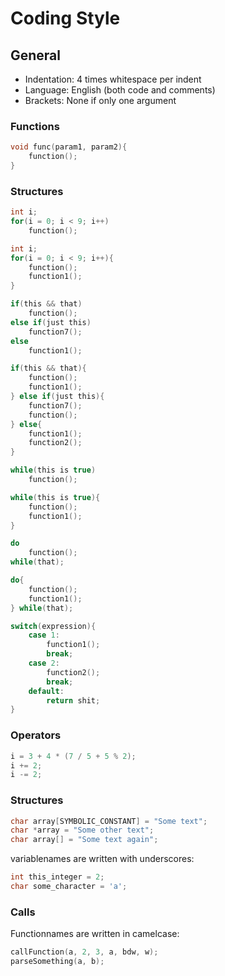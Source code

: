 # Coding Style

## General
* Indentation: 4 times whitespace per indent
* Language: English (both code and comments)
* Brackets: None if only one argument

### Functions
```c
void func(param1, param2){
    function();
}
```

### Structures 

```c
int i;
for(i = 0; i < 9; i++)
    function();
```

```c
int i;
for(i = 0; i < 9; i++){
    function();
    function1();
}
```

```c
if(this && that)
    function();
else if(just this)
    function7();
else
    function1();
```

```c
if(this && that){
    function();
    function1();
} else if(just this){
    function7();
    function();
} else{
    function1();
    function2();
}
```


```c
while(this is true)
    function();
```

```c
while(this is true){
    function();
    function1();
}
```

```c
do
    function();
while(that);
```

```c
do{
    function();
    function1();
} while(that);
```

```c
switch(expression){
    case 1:
        function1();    
        break;
    case 2:
        function2();    
        break;
    default:
        return shit;
}
```

### Operators  
```c
i = 3 + 4 * (7 / 5 + 5 % 2);
i += 2;
i -= 2;
```

### Structures
```c
char array[SYMBOLIC_CONSTANT] = "Some text";
char *array = "Some other text";
char array[] = "Some text again";
```

variablenames are written with underscores: 
```c
int this_integer = 2;
char some_character = 'a';
```

### Calls  
Functionnames are written in camelcase:
```c
callFunction(a, 2, 3, a, bdw, w);
parseSomething(a, b);
```
